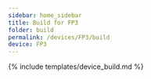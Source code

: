 ```yaml
---
sidebar: home_sidebar
title: Build for FP3
folder: build
permalink: /devices/FP3/build
device: FP3
---
```

{% include templates/device_build.md %}
